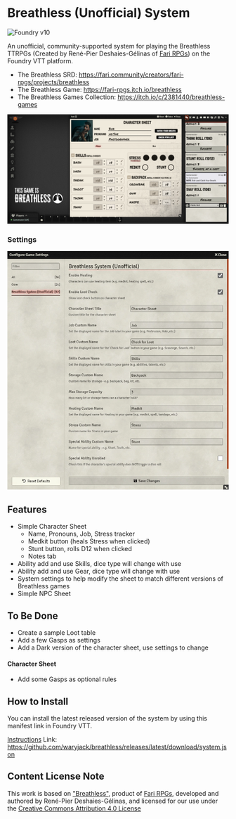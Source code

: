 # Breathless (Unofficial) System

![Foundry v10](https://img.shields.io/badge/foundry-v10-green)

An unofficial, community-supported system for playing the Breathless TTRPGs (Created by René-Pier Deshaies-Gélinas of [Fari RPGs](https://fari.community/creators/fari-rpgs)) on the Foundry VTT platform.

- The Breathless SRD: https://fari.community/creators/fari-rpgs/projects/breathless
- The Breathless Game: https://fari-rpgs.itch.io/breathless
- The Breathless Games Collection: https://itch.io/c/2381440/breathless-games

![A screenshot of the Breathless character sheet and chat output in Foundry VTT](screenshot.webp)

### Settings

![A screenshot of the Breathless settings page in Foundry VTT](settings.webp)

## Features

- Simple Character Sheet
  - Name, Pronouns, Job, Stress tracker
  - Medkit button (heals Stress when clicked)
  - Stunt button, rolls D12 when clicked
  - Notes tab
- Ability add and use Skills, dice type will change with use
- Ability add and use Gear, dice type will change with use
- System settings to help modify the sheet to match different versions of Breathless games
- Simple NPC Sheet

## To Be Done

- Create a sample Loot table
- Add a few Gasps as settings
- Add a Dark version of the character sheet, use settings to change
#### Character Sheet
- Add some Gasps as optional rules

## How to Install

You can install the latest released version of the system by using this manifest link in Foundry VTT.

[Instructions](https://foundryvtt.com/article/tutorial/)
Link: https://github.com/waryjack/breathless/releases/latest/download/system.json

## Content License Note

This work is based on ["Breathless"](https://fari.community/creators/fari-rpgs/projects/breathless), product of [Fari RPGs](https://farirpgs.com/), developed and authored by René-Pier Deshaies-Gélinas, and licensed for our use under the [Creative Commons Attribution 4.0 License](https://creativecommons.org/licenses/by/4.0/)
